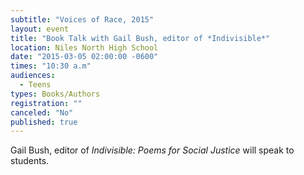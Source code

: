 ```yaml
---
subtitle: "Voices of Race, 2015"
layout: event
title: "Book Talk with Gail Bush, editor of *Indivisible*"
location: Niles North High School
date: "2015-03-05 02:00:00 -0600"
times: "10:30 a.m"
audiences: 
  - Teens
types: Books/Authors
registration: ""
canceled: "No"
published: true
---
```


Gail Bush, editor of *Indivisible: Poems for Social Justice* will speak to students.